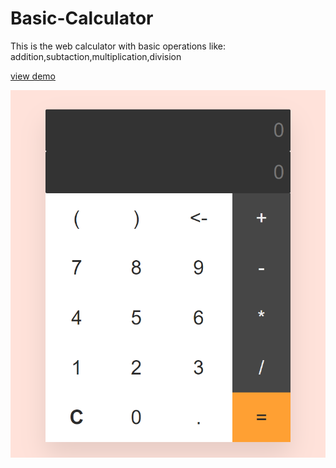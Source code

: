 # Basic-Calculator
This is the web calculator with basic operations like:
addition,subtaction,multiplication,division

[view demo](https://sindhuinti.github.io/basic-calculator/)

![image](demo.png)

